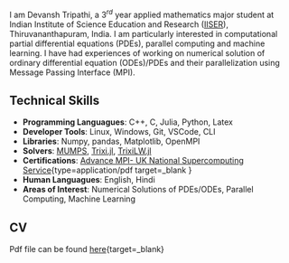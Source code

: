 I am Devansh Tripathi, a $3^{rd}$ year applied mathematics major student at Indian Institute of Science Education and Research ([IISER](https://www.iisertvm.ac.in)), Thiruvananthapuram, India. I am particularly interested in computational partial differential equations (PDEs), parallel computing and machine learning. I have had experiences of working on numerical solution of ordinary differential equation (ODEs)/PDEs and their parallelization using Message Passing Interface (MPI). 

## Technical Skills
- **Programming Languagues**: C++, C, Julia, Python, Latex  
- **Developer Tools**: Linux, Windows, Git, VSCode, CLI
- **Libraries**: Numpy, pandas, Matplotlib, OpenMPI
- **Solvers**: [MUMPS](https://mumps-solver.org/index.php), [Trixi.jl](https://github.com/trixi-framework/Trixi.jl), [TrixiLW.jl](https://github.com/Arpit-Babbar/TrixiLW.jl)
- **Certifications**: [Advance MPI- UK National Supercomputing Service](assets/advance_mpi_certificate.pdf){type=application/pdf target=_blank }
- **Human Languagues**: English, Hindi
- **Areas of Interest**: Numerical Solutions of PDEs/ODEs, Parallel Computing, Machine Learning

## CV
Pdf file can be found [here](assets/CV_Devansh-1.pdf){target=_blank}